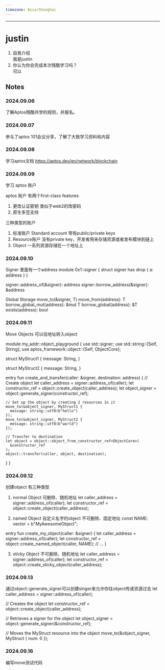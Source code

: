 ```yaml
---
timezone: Asia/Shanghai
---
```


---

# justin

1. 自我介绍 <br>
   我是justin
2. 你认为你会完成本次残酷学习吗？<br>
   可以

## Notes

<!-- Content_START -->

### 2024.09.06
了解Aptos残酷共学的规则，并报名。

### 2024.09.07
参与了aptos 101会议分享，了解了大致学习资料和内容

### 2024.09.08

学习aptos文档 https://aptos.dev/en/network/blockchain

### 2024.09.09

学习 aptos 账户

aptos 账户
有两个first-class features
1. 更改认证密钥 类似于web2的改密码
2. 原生多签支持

三种类型的账户
1. 标准账户 Standard account
带有public/private keys
2. Resource账户
没有private key，开发者用来存储资源或者发布模块到链上
3. Object
一系列资源存储在一个地址上

### 2024.09.10
Signer 里面有一个address
module 0x1::signer {
    struct signer has drop { a: address }
}

signer::address_of(&signer): address
signer::borrow_address(&signer): &address

Global Storage
move_to<T>(&signer, T)
move_from<T>(address): T
borrow_global_mut<T>(address): &mut T
borrow_global<T>(address): &T
exists<T>(address): bool

### 2024.09.11
Move Objects 
可以往地址转入object

module my_addr::object_playground {
  use std::signer;
  use std::string::{Self, String};
  use aptos_framework::object::{Self, ObjectCore};
  
  struct MyStruct1 {
    message: String,
  }
  
  struct MyStruct2 {
    message: String,
  }
 
  entry fun create_and_transfer(caller: &signer, destination: address) {
    // Create object
    let caller_address = signer::address_of(caller);
    let constructor_ref = object::create_object(caller_address);
    let object_signer = object::generate_signer(constructor_ref);
    
    // Set up the object by creating 2 resources in it
    move_to(&object_signer, MyStruct1 {
      message: string::utf8(b"hello")
    });
    move_to(&object_signer, MyStruct2 {
      message: string::utf8(b"world")
    });
 
    // Transfer to destination
    let object = object::object_from_constructor_ref<ObjectCore>(
      &constructor_ref
    );
    object::transfer(caller, object, destination);
  }
}

### 2024.09.12
创建object
有三种类型
1. normal Object 
可删除、随机地址
let caller_address = signer::address_of(caller);
let constructor_ref = object::create_object(caller_address);

2. named Object
自定义名字的object
不可删除、固定地址
const NAME: vector<u8> = b"MyAwesomeObject";

entry fun create_my_object(caller: &signer) {
    let caller_address = signer::address_of(caller);
    let constructor_ref = object::create_named_object(caller, NAME);
    // ...
}

3. sticky Object
不可删除、随机地址
let caller_address = signer::address_of(caller);
let constructor_ref = object::create_sticky_object(caller_address);

### 2024.09.13
通过object::generate_signer可以创建singer来允许你往object传递资源过去
let caller_address = signer::address_of(caller);

// Creates the object
let constructor_ref = object::create_object(caller_address);

// Retrieves a signer for the object
let object_signer = object::generate_signer(&constructor_ref);

// Moves the MyStruct resource into the object
move_to(&object_signer, MyStruct { num: 0 });

### 2024.09.16
编写move测试代码

<!-- Content_END -->

